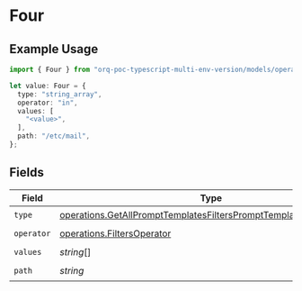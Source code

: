 # Four

## Example Usage

```typescript
import { Four } from "orq-poc-typescript-multi-env-version/models/operations";

let value: Four = {
  type: "string_array",
  operator: "in",
  values: [
    "<value>",
  ],
  path: "/etc/mail",
};
```

## Fields

| Field                                                                                                                                                  | Type                                                                                                                                                   | Required                                                                                                                                               | Description                                                                                                                                            |
| ------------------------------------------------------------------------------------------------------------------------------------------------------ | ------------------------------------------------------------------------------------------------------------------------------------------------------ | ------------------------------------------------------------------------------------------------------------------------------------------------------ | ------------------------------------------------------------------------------------------------------------------------------------------------------ |
| `type`                                                                                                                                                 | [operations.GetAllPromptTemplatesFiltersPromptTemplatesRequestType](../../models/operations/getallprompttemplatesfiltersprompttemplatesrequesttype.md) | :heavy_check_mark:                                                                                                                                     | N/A                                                                                                                                                    |
| `operator`                                                                                                                                             | [operations.FiltersOperator](../../models/operations/filtersoperator.md)                                                                               | :heavy_check_mark:                                                                                                                                     | N/A                                                                                                                                                    |
| `values`                                                                                                                                               | *string*[]                                                                                                                                             | :heavy_check_mark:                                                                                                                                     | N/A                                                                                                                                                    |
| `path`                                                                                                                                                 | *string*                                                                                                                                               | :heavy_check_mark:                                                                                                                                     | N/A                                                                                                                                                    |
